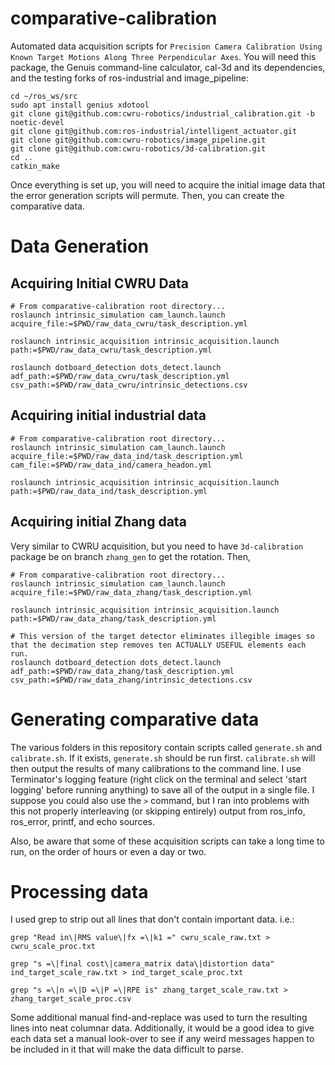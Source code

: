 # comparative-calibration
Automated data acquisition scripts for `Precision Camera Calibration Using Known Target Motions Along Three Perpendicular Axes`.
You will need this package, the Genuis command-line calculator, cal-3d and its dependencies, and the testing forks of ros-industrial and image_pipeline:

```
cd ~/ros_ws/src
sudo apt install genius xdotool
git clone git@github.com:cwru-robotics/industrial_calibration.git -b noetic-devel
git clone git@github.com:ros-industrial/intelligent_actuator.git
git clone git@github.com:cwru-robotics/image_pipeline.git
git clone git@github.com:cwru-robotics/3d-calibration.git
cd ..
catkin_make
```

Once everything is set up, you will need to acquire the initial image data that the error generation scripts will permute. Then, you can create the comparative data.

# Data Generation

## Acquiring Initial CWRU Data

```
# From comparative-calibration root directory...
roslaunch intrinsic_simulation cam_launch.launch acquire_file:=$PWD/raw_data_cwru/task_description.yml

roslaunch intrinsic_acquisition intrinsic_acquisition.launch path:=$PWD/raw_data_cwru/task_description.yml

roslaunch dotboard_detection dots_detect.launch adf_path:=$PWD/raw_data_cwru/task_description.yml csv_path:=$PWD/raw_data_cwru/intrinsic_detections.csv
```

## Acquiring initial industrial data

```
# From comparative-calibration root directory...
roslaunch intrinsic_simulation cam_launch.launch acquire_file:=$PWD/raw_data_ind/task_description.yml cam_file:=$PWD/raw_data_ind/camera_headon.yml

roslaunch intrinsic_acquisition intrinsic_acquisition.launch path:=$PWD/raw_data_ind/task_description.yml
```

## Acquiring initial Zhang data
Very similar to CWRU acquisition, but you need to have `3d-calibration` package be on branch `zhang_gen` to get the rotation. Then,

```
# From comparative-calibration root directory...
roslaunch intrinsic_simulation cam_launch.launch acquire_file:=$PWD/raw_data_zhang/task_description.yml

roslaunch intrinsic_acquisition intrinsic_acquisition.launch path:=$PWD/raw_data_zhang/task_description.yml

# This version of the target detector eliminates illegible images so that the decimation step removes ten ACTUALLY USEFUL elements each run.
roslaunch dotboard_detection dots_detect.launch adf_path:=$PWD/raw_data_zhang/task_description.yml csv_path:=$PWD/raw_data_zhang/intrinsic_detections.csv
```

# Generating comparative data
The various folders in this repository contain scripts called `generate.sh` and `calibrate.sh`. If it exists, `generate.sh` should be run first. `calibrate.sh` will then output the results of many calibrations to the command line. I use Terminator's logging feature (right click on the terminal and select 'start logging' before running anything) to save all of the output in a single file. I suppose you could also use the `>` command, but I ran into problems with this not properly interleaving (or skipping entirely) output from ros_info, ros_error, printf, and echo sources.

Also, be aware that some of these acquisition scripts can take a long time to run, on the order of hours or even a day or two.

# Processing data
I used grep to strip out all lines that don't contain important data. i.e.:

```
grep "Read in\|RMS value\|fx =\|k1 =" cwru_scale_raw.txt > cwru_scale_proc.txt

grep "s =\|final cost\|camera_matrix data\|distortion data" ind_target_scale_raw.txt > ind_target_scale_proc.txt

grep "s =\|n =\|D =\|P =\|RPE is" zhang_target_scale_raw.txt > zhang_target_scale_proc.csv
```

Some additional manual find-and-replace was used to turn the resulting lines into neat columnar data. Additionally, it would be a good idea to give each data set a manual look-over to see if any weird messages happen to be included in it that will make the data difficult to parse.
